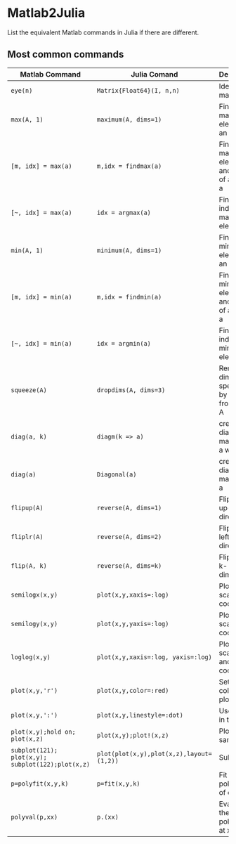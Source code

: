 # Matlab2Julia
List the equivalent Matlab commands  in Julia if there are different.


## Most common commands
| Matlab Command | Julia Comand | Description | 
| --- | --- | --- |
| `eye(n)`| `Matrix{Float64}(I, n,n)` | Identity matrix  |
| `max(A, 1)` | `maximum(A, dims=1)` | Find the maximum element of an array|
|`[m, idx] = max(a)` | `m,idx = findmax(a)` | Find the maximum element and index of an vector a|
| `[~, idx] = max(a)` | `idx = argmax(a)` | Find the index of maximum element |
| `min(A, 1)` | `minimum(A, dims=1)` | Find the minimum element of an array|
|`[m, idx] = min(a)` | `m,idx = findmin(a)` | Find the minimum element and index of an vector a|
| `[~, idx] = min(a)` | `idx = argmin(a)` | Find the index of minimum element |
| `squeeze(A)`|`dropdims(A, dims=3)` |Remove the dimensions specified by dims from array A |
|`diag(a, k)` |  `diagm(k => a)` | create a diagonal matrix from a with k|
|`diag(a)` |  `Diagonal(a)` | create a diagonal matrix from a|
|`flipup(A)`|`reverse(A, dims=1)`| Flip in the up-down direction |
|`fliplr(A)`|`reverse(A, dims=2)`| Flip in the left-right direction |
|`flip(A, k)`|`reverse(A, dims=k)`| Flip in the k-dimensional|
|`semilogx(x,y)`|`plot(x,y,xaxis=:log)`|Plot in log scale in x coordinate|
|`semilogy(x,y)`|`plot(x,y,yaxis=:log)`|Plot in log scale in y coordinate|
|`loglog(x,y)`|`plot(x,y,xaxis=:log, yaxis=:log)`|Plot in log scale in x and y coordinate|
|`plot(x,y,'r')`|`plot(x,y,color=:red)`|Set red color in the plot|
|`plot(x,y,':')`|`plot(x,y,linestyle=:dot)`|Use dot line in the plot|
|`plot(x,y);hold on; plot(x,z)`|`plot(x,y);plot!(x,z)`| Plot in the same figure
|`subplot(121); plot(x,y); subplot(122);plot(x,z)`|`plot(plot(x,y),plot(x,z),layout=(1,2))`|Subplot|
|`p=polyfit(x,y,k)`|`p=fit(x,y,k)`|Fit a polynomial of degree k|
|`polyval(p,xx)`|`p.(xx)`|Evaluate the fitted polynomial at xx|
